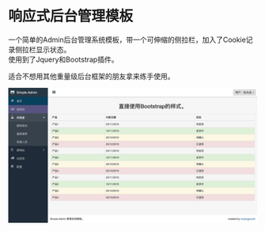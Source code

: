 # 响应式后台管理模板

一个简单的Admin后台管理系统模板，带一个可伸缩的侧拉栏，加入了Cookie记录侧拉栏显示状态。  
使用到了Jquery和Bootstrap插件。

适合不想用其他重量级后台框架的朋友拿来练手使用。

<img src="https://github.com/mnnyang/html5_css_admin/blob/master/screenshots/pic.png" width="700" height="auto"/>
